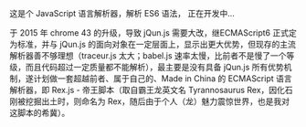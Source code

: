 这是个 JavaScript 语言解析器，解析 ES6 语法，
正在开发中...

于 2015 年 chrome 43 的升级，导致 jQun.js 需要大改，继ECMAScript6 正式定为标准，并与 jQun.js 的面向对象在一定层面上，显示出更大优势，但现存的主流解析器善不够理想（traceur.js 太大；babel.js 速率太慢，比前者不是慢了一个等级，而且代码超过一定质量都不能解析），最主要是没有具备 jQun.js 所有优势机制，遂计划做一套超越前者、属于自己的、Made in China 的 ECMAScript 语言解析器，即 Rex.js - 帝王脚本（取自霸王龙英文名 Tyrannosaurus Rex，因化石刚被挖掘出土时，则命名为 Rex，随后由于个人（龙）魅力震惊世界，也是我对这脚本的希冀）。